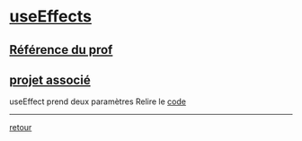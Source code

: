# [useEffects](https://crosemont.sharepoint.com/sites/msteams_0202a0/Shared%20Documents/Forms/AllItems.aspx?FolderCTID=0x012000C3C57CB9E7B4024B9F2D9DE1AFAF4740&id=%2Fsites%2Fmsteams%5F0202a0%2FShared%20Documents%2FGeneral%2FRecordings%2FZ%2DS%C3%A9ance%2010%20%2D%20JEUDI%2008%20dec%202022%20ROUTING%20%28REACT%20APPLICATION%203%29%2FHYPERM%C3%89DIA%20II%2D20221208%5F130137%2DMeeting%20Recording%2Emp4&parent=%2Fsites%2Fmsteams%5F0202a0%2FShared%20Documents%2FGeneral%2FRecordings%2FZ%2DS%C3%A9ance%2010%20%2D%20JEUDI%2008%20dec%202022%20ROUTING%20%28REACT%20APPLICATION%203%29)

## [Référence du prof](../../React/Hooks/References.md) 

## [projet associé](https://github.com/PORaymond/React2022/tree/master/2022-12-08-03meshooks)

useEffect prend deux paramètres
Relire le [code](https://github.com/PORaymond/React2022/blob/master/2022-12-08-03meshooks/src/components/DemoUseEffect.js)

---
[retour](Cours11.md)
